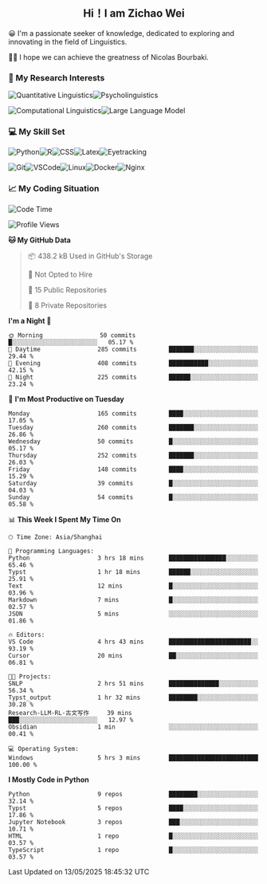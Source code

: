 

## <div align="center">Hi！I am Zichao Wei</div>

😀 I'm a passionate seeker of knowledge, dedicated to exploring and innovating in the field of Linguistics.

🙋‍♂️ I hope we can achieve the greatness of Nicolas Bourbaki.

### 🔬 My Research Interests

![Quantitative Linguistics](https://img.shields.io/badge/Quantitative%20Linguistics-%230072CC.svg?&style=for-the-badge&logo=appveyor&logoColor=white)![Psycholinguistics](https://img.shields.io/badge/Psycholinguistics-%2301a3a1.svg?&style=for-the-badge&logo=AWS%20Amplify&logoColor=white)

![Computational Linguistics](https://img.shields.io/badge/Computational%20Linguistics-%231877F2.svg?&style=for-the-badge&logo=Markdown&logoColor=white)![Large Language Model](https://img.shields.io/badge/Large%20Language%20Model-%23F76300.svg?&style=for-the-badge&logo=Android&logoColor=white)

### 💻 My Skill Set

![Python](https://img.shields.io/badge/Python-%2314354C.svg?style=for-the-badge&logo=python&logoColor=white&color=2AB3E3)![R](https://img.shields.io/badge/-R-276DC3?style=for-the-badge&logo=r&logoColor=white)![CSS](https://img.shields.io/badge/-CSS-1572B6?style=for-the-badge&logo=css3&logoColor=white)![Latex](https://img.shields.io/badge/-Latex-008080?style=for-the-badge&logo=latex&logoColor=white)![Eyetracking](https://img.shields.io/badge/Eyetracking-%230078D6?style=for-the-badge&logo=SearXNG&logoColor=#3050FF)

![Git](https://img.shields.io/badge/-Git-F05032?style=for-the-badge&logo=git&logoColor=white)![VSCode](https://img.shields.io/badge/-VSCode-007ACC?style=for-the-badge&logo=visual-studio-code&logoColor=white)![Linux](https://img.shields.io/badge/-Linux-FCC624?style=for-the-badge&logo=linux&logoColor=black)![Docker](https://img.shields.io/badge/-Docker-2496ED?style=for-the-badge&logo=docker&logoColor=white)![Nginx](https://img.shields.io/badge/-Nginx-009639?style=for-the-badge&logo=nginx&logoColor=white)

### 📈 My Coding Situation

<!--START_SECTION:waka-->
![Code Time](http://img.shields.io/badge/Code%20Time-463%20hrs%2045%20mins-blue)

![Profile Views](http://img.shields.io/badge/Profile%20Views-0-blue)

**🐱 My GitHub Data** 

> 📦 438.2 kB Used in GitHub's Storage 
 > 
> 🚫 Not Opted to Hire
 > 
> 📜 15 Public Repositories 
 > 
> 🔑 8 Private Repositories 
 > 
**I'm a Night 🦉** 

```text
🌞 Morning                50 commits          █░░░░░░░░░░░░░░░░░░░░░░░░   05.17 % 
🌆 Daytime                285 commits         ███████░░░░░░░░░░░░░░░░░░   29.44 % 
🌃 Evening                408 commits         ███████████░░░░░░░░░░░░░░   42.15 % 
🌙 Night                  225 commits         ██████░░░░░░░░░░░░░░░░░░░   23.24 % 
```
📅 **I'm Most Productive on Tuesday** 

```text
Monday                   165 commits         ████░░░░░░░░░░░░░░░░░░░░░   17.05 % 
Tuesday                  260 commits         ███████░░░░░░░░░░░░░░░░░░   26.86 % 
Wednesday                50 commits          █░░░░░░░░░░░░░░░░░░░░░░░░   05.17 % 
Thursday                 252 commits         ███████░░░░░░░░░░░░░░░░░░   26.03 % 
Friday                   148 commits         ████░░░░░░░░░░░░░░░░░░░░░   15.29 % 
Saturday                 39 commits          █░░░░░░░░░░░░░░░░░░░░░░░░   04.03 % 
Sunday                   54 commits          █░░░░░░░░░░░░░░░░░░░░░░░░   05.58 % 
```


📊 **This Week I Spent My Time On** 

```text
🕑︎ Time Zone: Asia/Shanghai

💬 Programming Languages: 
Python                   3 hrs 18 mins       ████████████████░░░░░░░░░   65.46 % 
Typst                    1 hr 18 mins        ██████░░░░░░░░░░░░░░░░░░░   25.91 % 
Text                     12 mins             █░░░░░░░░░░░░░░░░░░░░░░░░   03.96 % 
Markdown                 7 mins              █░░░░░░░░░░░░░░░░░░░░░░░░   02.57 % 
JSON                     5 mins              ░░░░░░░░░░░░░░░░░░░░░░░░░   01.86 % 

🔥 Editors: 
VS Code                  4 hrs 43 mins       ███████████████████████░░   93.19 % 
Cursor                   20 mins             ██░░░░░░░░░░░░░░░░░░░░░░░   06.81 % 

🐱‍💻 Projects: 
SNLP                     2 hrs 51 mins       ██████████████░░░░░░░░░░░   56.34 % 
Typst_output             1 hr 32 mins        ████████░░░░░░░░░░░░░░░░░   30.28 % 
Research-LLM-RL-古文写作     39 mins             ███░░░░░░░░░░░░░░░░░░░░░░   12.97 % 
Obsidian                 1 min               ░░░░░░░░░░░░░░░░░░░░░░░░░   00.41 % 

💻 Operating System: 
Windows                  5 hrs 3 mins        █████████████████████████   100.00 % 
```

**I Mostly Code in Python** 

```text
Python                   9 repos             ████████░░░░░░░░░░░░░░░░░   32.14 % 
Typst                    5 repos             ████░░░░░░░░░░░░░░░░░░░░░   17.86 % 
Jupyter Notebook         3 repos             ███░░░░░░░░░░░░░░░░░░░░░░   10.71 % 
HTML                     1 repo              █░░░░░░░░░░░░░░░░░░░░░░░░   03.57 % 
TypeScript               1 repo              █░░░░░░░░░░░░░░░░░░░░░░░░   03.57 % 
```




 Last Updated on 13/05/2025 18:45:32 UTC
<!--END_SECTION:waka-->
